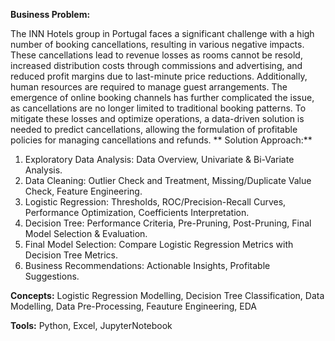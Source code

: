 


**Business Problem:**

The INN Hotels group in Portugal faces a significant challenge with a high number of booking cancellations, resulting in various negative impacts. 
These cancellations lead to revenue losses as rooms cannot be resold, increased distribution costs through commissions and advertising, and reduced profit margins due to last-minute price reductions.
 Additionally, human resources are required to manage guest arrangements. The emergence of online booking channels has further complicated the issue, as cancellations are no longer limited to traditional booking patterns. 
To mitigate these losses and optimize operations, a data-driven solution is needed to predict cancellations, allowing the formulation of profitable policies for managing cancellations and refunds.
**
Solution Approach:**

1. Exploratory Data Analysis: Data Overview, Univariate & Bi-Variate Analysis.
2. Data Cleaning: Outlier Check and Treatment, Missing/Duplicate Value Check, Feature Engineering.
3. Logistic Regression: Thresholds, ROC/Precision-Recall Curves, Performance Optimization, Coefficients  Interpretation.
4. Decision Tree: Performance Criteria, Pre-Pruning, Post-Pruning, Final Model Selection & Evaluation.
5. Final Model Selection: Compare Logistic Regression Metrics with Decision Tree Metrics.
6. Business Recommendations: Actionable Insights, Profitable Suggestions.

**Concepts:** Logistic Regression Modelling, Decision Tree Classification, Data Modelling, Data Pre-Processing, Feauture Engineering, EDA

**Tools:** Python, Excel, JupyterNotebook


